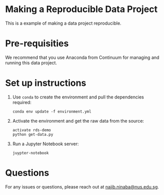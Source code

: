 # Making a Reproducible Data Project

This is a example of making a data project reproducible.

# Pre-requisities

We recommend that you use Anaconda from Continuum for managing and running this data project.

# Set up instructions

1. Use `conda` to create the environment and pull the dependencies required:
    ```
    conda env update -f environment.yml
    ```
2. Activate the environment and get the raw data from the source:
    ```
    activate rds-demo
    python get-data.py
    ```

3. Run a Jupyter Notebook server:
    ```
    juypter-notebook
    ```

# Questions

For any issues or questions, please reach out at najib.ninaba@nus.edu.sg.


